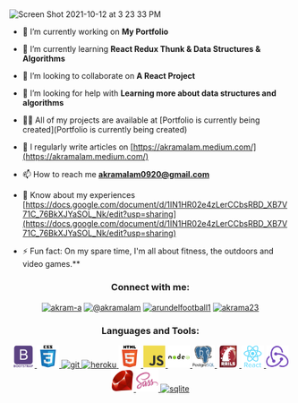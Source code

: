 <!-- Hi there � Welcome 


![Anurag's GitHub stats](https://github-readme-stats.vercel.app/api?username=akrama23&show_icons=true&theme=radical) 
 -->
 <img width="934" align="center" alt="Screen Shot 2021-10-12 at 3 23 33 PM" src="https://user-images.githubusercontent.com/71532145/137016648-b40b813e-88c1-4fd6-987e-ffd644fb8e59.png">


- 🔭 I’m currently working on **My Portfolio**

- 🌱 I’m currently learning **React Redux Thunk & Data Structures & Algorithms**

- 👯 I’m looking to collaborate on **A React Project**

- 🤝 I’m looking for help with **Learning more about data structures and algorithms**

- 👨‍💻 All of my projects are available at [Portfolio is currently being created](Portfolio is currently being created)

- 📝 I regularly write articles on [https://akramalam.medium.com/](https://akramalam.medium.com/)

- 📫 How to reach me **akramalam0920@gmail.com**

- 📄 Know about my experiences [https://docs.google.com/document/d/1IN1HR02e4zLerCCbsRBD_XB7V71C_76BkXJYaSOL_Nk/edit?usp=sharing](https://docs.google.com/document/d/1IN1HR02e4zLerCCbsRBD_XB7V71C_76BkXJYaSOL_Nk/edit?usp=sharing)

- ⚡ Fun fact: On my spare time, I'm all about fitness, the outdoors and video games.**


<h3 align="center">Connect with me:</h3>
<p align="center">
<a href="https://linkedin.com/in/akram-a" target="blank"><img align="center" src="https://raw.githubusercontent.com/rahuldkjain/github-profile-readme-generator/master/src/images/icons/Social/linked-in-alt.svg" alt="akram-a" height="30" width="40" /></a>
<a href="https://medium.com/@akramalam" target="blank"><img align="center" src="https://raw.githubusercontent.com/rahuldkjain/github-profile-readme-generator/master/src/images/icons/Social/medium.svg" alt="@akramalam" height="30" width="40" /></a>
<a href="https://www.hackerrank.com/arundelfootball1" target="blank"><img align="center" src="https://raw.githubusercontent.com/rahuldkjain/github-profile-readme-generator/master/src/images/icons/Social/hackerrank.svg" alt="arundelfootball1" height="30" width="40" /></a>
<a href="https://www.leetcode.com/akrama23" target="blank"><img align="center" src="https://raw.githubusercontent.com/rahuldkjain/github-profile-readme-generator/master/src/images/icons/Social/leet-code.svg" alt="akrama23" height="30" width="40" /></a>
</p>

<h3 align="center">Languages and Tools:</h3>
<p align="center"> <a href="https://getbootstrap.com" target="_blank"> <img src="https://raw.githubusercontent.com/devicons/devicon/master/icons/bootstrap/bootstrap-plain-wordmark.svg" alt="bootstrap" width="40" height="40"/> </a> <a href="https://www.w3schools.com/css/" target="_blank"> <img src="https://raw.githubusercontent.com/devicons/devicon/master/icons/css3/css3-original-wordmark.svg" alt="css3" width="40" height="40"/> </a> <a href="https://git-scm.com/" target="_blank"> <img src="https://www.vectorlogo.zone/logos/git-scm/git-scm-icon.svg" alt="git" width="40" height="40"/> </a> <a href="https://heroku.com" target="_blank"> <img src="https://www.vectorlogo.zone/logos/heroku/heroku-icon.svg" alt="heroku" width="40" height="40"/> </a> <a href="https://www.w3.org/html/" target="_blank"> <img src="https://raw.githubusercontent.com/devicons/devicon/master/icons/html5/html5-original-wordmark.svg" alt="html5" width="40" height="40"/> </a> <a href="https://developer.mozilla.org/en-US/docs/Web/JavaScript" target="_blank"> <img src="https://raw.githubusercontent.com/devicons/devicon/master/icons/javascript/javascript-original.svg" alt="javascript" width="40" height="40"/> </a> <a href="https://nodejs.org" target="_blank"> <img src="https://raw.githubusercontent.com/devicons/devicon/master/icons/nodejs/nodejs-original-wordmark.svg" alt="nodejs" width="40" height="40"/> </a> <a href="https://www.postgresql.org" target="_blank"> <img src="https://raw.githubusercontent.com/devicons/devicon/master/icons/postgresql/postgresql-original-wordmark.svg" alt="postgresql" width="40" height="40"/> </a> <a href="https://rubyonrails.org" target="_blank"> <img src="https://raw.githubusercontent.com/devicons/devicon/master/icons/rails/rails-original-wordmark.svg" alt="rails" width="40" height="40"/> </a> <a href="https://reactjs.org/" target="_blank"> <img src="https://raw.githubusercontent.com/devicons/devicon/master/icons/react/react-original-wordmark.svg" alt="react" width="40" height="40"/> </a> <a href="https://redux.js.org" target="_blank"> <img src="https://raw.githubusercontent.com/devicons/devicon/master/icons/redux/redux-original.svg" alt="redux" width="40" height="40" color="red"/> </a> <a href="https://www.ruby-lang.org/en/" target="_blank"> <img src="https://raw.githubusercontent.com/devicons/devicon/master/icons/ruby/ruby-original.svg" alt="ruby" width="40" height="40"/> </a> <a href="https://sass-lang.com" target="_blank"> <img src="https://raw.githubusercontent.com/devicons/devicon/master/icons/sass/sass-original.svg" alt="sass" width="40" height="40"/> </a> <a href="https://www.sqlite.org/" target="_blank"> <img src="https://www.vectorlogo.zone/logos/sqlite/sqlite-icon.svg" alt="sqlite" width="40" height="40"/> </a> </p>

<!-- <p><img src="https://github-readme-stats.vercel.app/api/top-langs?username=akrama23&show_icons=true&locale=en&layout=compact" alt="akrama23" /></p> -->

<!-- <p>&nbsp;<img src="https://github-readme-stats.vercel.app/api?username=akrama23&show_icons=true&locale=en" alt="akrama23" /></p>
 -->


